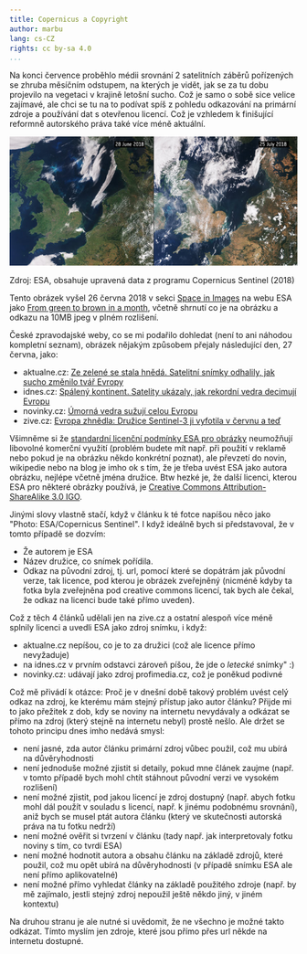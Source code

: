 ```yaml
---
title: Copernicus a Copyright
author: marbu
lang: cs-CZ
rights: cc by-sa 4.0
...
```


<!-- draft

* intro: obrázek v novinách
* obrázek
* linky na noviny a zdroj
* licence
* proč neodkazovat na zdroj?
* copernicus a sentinel
* openstreet map
* stahování dat
* copyrigh filter - zabanovali by mě? odkazy na název článku? licencování
  odkazu z esa?

-->

Na konci července proběhlo médii srovnání 2 satelitních záběrů pořízených se
zhruba měsíčním odstupem, na kterých je vidět, jak se za tu dobu projevilo na
vegetaci v krajině letošní sucho. Což je samo o sobě sice velice zajímavé, ale
chci se tu na to podívat spíš z pohledu odkazování na primární zdroje a
používání dat s otevřenou licencí. Což je vzhledem k finišující reformně
autorského práva také více méně aktuální.

<!--break-->

[![](From_green_to_brown_in_a_month_node_full_image_2.jpg)](http://www.esa.int/spaceinimages/Images/2018/07/From_green_to_brown_in_a_month)

Zdroj: ESA, obsahuje upravená data z programu Copernicus Sentinel (2018)

Tento obrázek vyšel 26 června 2018 v sekci [Space in Images](http://www.esa.int/spaceinimages/Images)
na webu ESA jako [From green to brown in a month](http://www.esa.int/spaceinimages/Images/2018/07/From_green_to_brown_in_a_month),
včetně shrnutí co je na obrázku a odkazu na 10MB jpeg v plném rozlišení.

České zpravodajské weby, co se mi podařilo dohledat (není to ani náhodou
kompletní seznam), obrázek nějakým způsobem přejaly následující den, 27 června,
jako:

* aktualne.cz: [Ze zelené se stala hnědá. Satelitní snímky odhalily, jak sucho změnilo tvář Evropy](https://zpravy.aktualne.cz/zahranici/prekryvacka-sucho/r~0667fd6c917511e8915e0cc47ab5f122/)
* idnes.cz: [Spálený kontinent. Satelity ukázaly, jak rekordní vedra decimují Evropu](https://zpravy.idnes.cz/pozary-sucho-evropa-satelity-snimky-druzice-fn5-/zahranicni.aspx?c=A180727_122334_zahranicni_aha)
* novinky.cz: [Úmorná vedra sužují celou Evropu](https://www.novinky.cz/zahranicni/evropa/479017-umorna-vedra-suzuji-celou-evropu.html)
* zive.cz: [Evropa zhnědla: Družice Sentinel-3 ji vyfotila v červnu a teď](https://vtm.zive.cz/clanky/evropa-zhnedla-druzice-sentinel-3-ji-vyfotila-v-cervnu-a-ted/sc-870-a-194339/default.aspx)

Všimněme si že [standardní licenční podmínky ESA pro
obrázky](http://www.esa.int/spaceinimages/ESA_Multimedia/Copyright_Notice_Images)
neumožňují libovolné komerční využití (problém budete mít např. při použití v
reklamě nebo pokud je na obrázku někdo konkrétní poznat), ale převzetí do
novin, wikipedie nebo na blog je imho ok s tím, že je třeba uvést ESA jako
autora obrázku, nejlépe včetně jména družice.
Btw hezké je, že další licenci, kterou ESA pro některé obrázky používá, je
[Creative Commons Attribution-ShareAlike 3.0
IGO](https://creativecommons.org/licenses/by-sa/3.0/igo/).

Jinými slovy vlastně stačí, když v článku k té fotce napíšou něco jako "Photo:
ESA/Copernicus Sentinel". I když ideálně bych si představoval, že v tomto
případě se dozvím:

* Že autorem je ESA
* Název družice, co snímek pořídila.
* Odkaz na původní zdroj, tj. url, pomocí které se dopátrám jak původní verze,
  tak licence, pod kterou je obrázek zveřejněný (nicméně kdyby ta fotka byla
  zveřejněna pod creative commons licencí, tak bych ale čekal, že odkaz na
  licenci bude také přímo uveden).

Což z těch 4 článků udělali jen na zive.cz a ostatní alespoň více méně splnily
licenci a uvedli ESA jako zdroj snímku, i když:

* aktualne.cz nepíšou, co je to za družici (což ale licence přímo nevyžaduje)
* na idnes.cz v prvním odstavci zároveň píšou, že jde o *letecké* snímky" :)
* novinky.cz: udávají jako zdroj profimedia.cz, což je poněkud podivné

Což mě přivádí k otázce:
Proč je v dnešní době takový problém uvést celý odkaz na zdroj, ke kterému mám
stejný přístup jako autor článku? Přijde mi to jako přežitek z dob, kdy se
noviny na internetu nevydávaly a odkázat se přímo na zdroj (který stejně na
internetu nebyl) prostě nešlo. Ale držet se tohoto principu dnes imho
nedává smysl:

* není jasné, zda autor článku primární zdroj vůbec použil, což mu ubírá na
  důvěryhodnosti
* není jednoduše možné zjistit si detaily, pokud mne článek zaujme (např. v
  tomto případě bych mohl chtít stáhnout původní verzi ve vysokém rozlišení)
* není možné zjistit, pod jakou licencí je zdroj dostupný (např. abych fotku
  mohl dál použít v souladu s licencí, např. k jinému podobnému srovnání), aniž
  bych se musel ptát autora článku (který ve skutečnosti autorská práva na tu
  fotku nedrží)
* není možné ověřit si tvrzení v článku (tady např. jak interpretovaly fotku
  noviny s tím, co tvrdí ESA)
* není možné hodnotit autora a obsahu článku na základě zdrojů, které použil,
  což mu opět ubírá na důvěryhodnosti (v případě snímku ESA ale není přímo
  aplikovatelné)
* není možné přímo vyhledat články na základě použitého zdroje (např. by mě
  zajímalo, jestli stejný zdroj nepoužil ještě někdo jiný, v jiném kontextu)

Na druhou stranu je ale nutné si uvědomit, že ne všechno je možné takto
odkázat. Tímto myslím jen zdroje, které jsou přímo přes url někde na internetu
dostupné.
